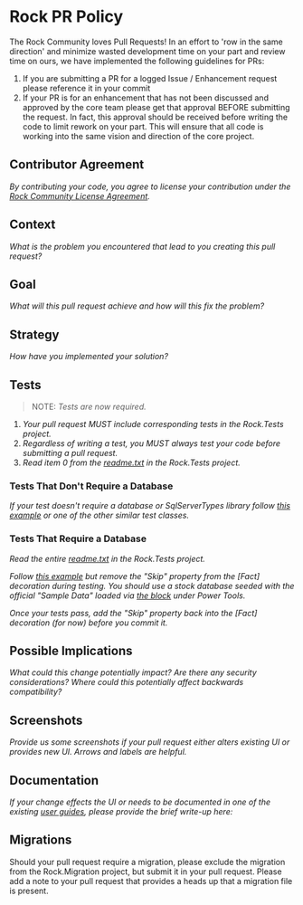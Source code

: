 # Rock PR Policy
The Rock Community loves Pull Requests! In an effort to 'row in the same direction' and minimize wasted development time
on your part and review time on ours, we have implemented the following guidelines for PRs:
1. If you are submitting a PR for a logged Issue / Enhancement request please reference it in your commit
2. If your PR is for an enhancement that has not been discussed and approved by the core team please get that approval BEFORE submitting
the request. In fact, this approval should be received before writing the code to limit rework on your part. This will ensure that all code is working into the same vision and direction of the core project.


## Contributor Agreement
_By contributing your code, you agree to license your contribution under the [Rock Community License Agreement](https://www.rockrms.com/license)._

## Context
_What is the problem you encountered that lead to you creating this pull request?_

## Goal
_What will this pull request achieve and how will this fix the problem?_

## Strategy
_How have you implemented your solution?_

## Tests
>NOTE: _Tests are now required._

1. _Your pull request MUST include corresponding tests in the Rock.Tests project._ 
2. _Regardless of writing a test, *you* MUST always test your code before submitting a pull request._
3. _Read item 0 from the [readme.txt](https://github.com/SparkDevNetwork/Rock/blob/develop/Rock.Tests/Readme.txt) in the Rock.Tests project._

### Tests That Don't Require a Database
_If your test doesn't require a database or SqlServerTypes library follow [this example](https://github.com/SparkDevNetwork/Rock/blob/develop/Rock.Tests/Rock/Utility/ExtensionMethods/StringExtensionsTests.cs) or one of the other similar test classes._

### Tests That Require a Database
_Read the entire [readme.txt](https://github.com/SparkDevNetwork/Rock/blob/develop/Rock.Tests/Readme.txt) in the Rock.Tests project._

_Follow [this example](https://github.com/SparkDevNetwork/Rock/blob/develop/Rock.Tests/Rock/Model/AttendanceCodeTests.cs) but remove the "Skip" property from the [Fact] decoration during testing. You should use a stock database seeded with the official "Sample Data" loaded via [the block](https://github.com/SparkDevNetwork/Rock/blob/develop/RockWeb/Blocks/Examples/SampleData.ascx.cs) under Power Tools._

_Once your tests pass, add the "Skip" property back into the [Fact] decoration (for now) before you commit it._

## Possible Implications
_What could this change potentially impact? Are there any security considerations? Where could this potentially affect backwards compatibility?_

## Screenshots
_Provide us some screenshots if your pull request either alters existing UI or provides new UI. Arrows and labels are helpful._

## Documentation
_If your change effects the UI or needs to be documented in one of the existing [user guides](http://www.rockrms.com/Learn/Documentation), please provide the brief write-up here:_

## Migrations
Should your pull request require a migration, please exclude the migration from the Rock.Migration project, but submit it in your pull request. Please add a note to your pull request that provides a heads up that a migration file is present.
